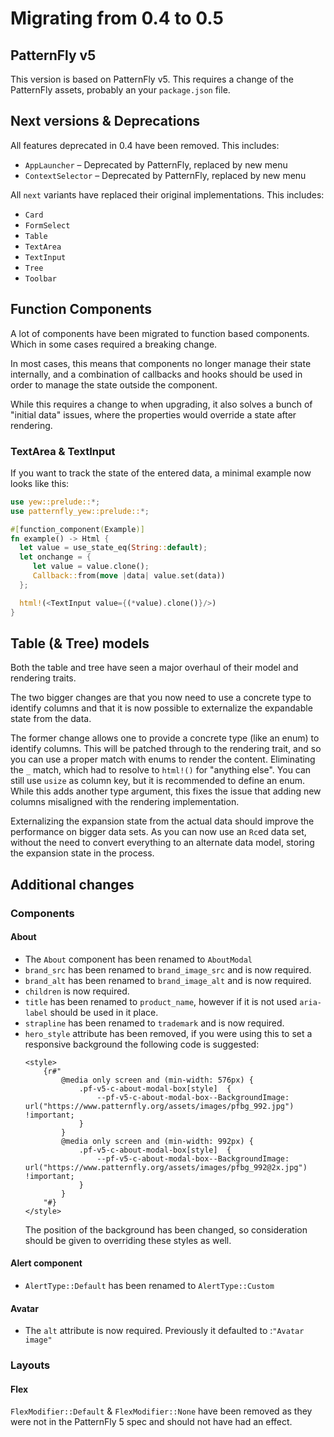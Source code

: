 # Migrating from 0.4 to 0.5

## PatternFly v5

This version is based on PatternFly v5. This requires a change of the PatternFly assets, probably an your `package.json`
file.

## Next versions & Deprecations

All features deprecated in 0.4 have been removed. This includes:

* `AppLauncher` – Deprecated by PatternFly, replaced by new menu
* `ContextSelector` – Deprecated by PatternFly, replaced by new menu

All `next` variants have replaced their original implementations.  This includes:

* `Card`
* `FormSelect`
* `Table`
* `TextArea`
* `TextInput`
* `Tree`
* `Toolbar`

## Function Components

A lot of components have been migrated to function based components. Which in some cases required a breaking change.

In most cases, this means that components no longer manage their state internally, and a combination of callbacks
and hooks should be used in order to manage the state outside the component.

While this requires a change to when upgrading, it also solves a bunch of "initial data" issues, where the properties
would override a state after rendering.

### TextArea & TextInput

If you want to track the state of the entered data, a minimal example now looks like this:

```rust
use yew::prelude::*;
use patternfly_yew::prelude::*;

#[function_component(Example)]
fn example() -> Html {
  let value = use_state_eq(String::default);
  let onchange = {
     let value = value.clone();
     Callback::from(move |data| value.set(data))
  };

  html!(<TextInput value={(*value).clone()}/>)
}
```

## Table (& Tree) models

Both the table and tree have seen a major overhaul of their model and rendering traits.

The two bigger changes are that you now need to use a concrete type to identify columns and that it is now possible to
externalize the expandable state from the data.

The former change allows one to provide a concrete type (like an enum) to identify columns. This will be patched through
to the rendering trait, and so you can use a proper match with enums to render the content. Eliminating the `_` match,
which had to resolve to `html!()` for "anything else". You can still use `usize` as column key, but it is recommended
to define an enum. While this adds another type argument, this fixes the issue that adding new columns misaligned with
the rendering implementation.

Externalizing the expansion state from the actual data should improve the performance on bigger data sets. As you can
now use an `Rc`ed data set, without the need to convert everything to an alternate data model, storing the expansion
state in the process.

## Additional changes

### Components

#### About

- The `About` component has been renamed to `AboutModal`
- `brand_src` has been renamed to `brand_image_src` and is now required.
- `brand_alt` has been renamed to `brand_image_alt` and is now required.
- `children` is now required.
- `title` has been renamed to `product_name`, however if it is not used `aria-label` should be used in it place.
- `strapline` has been renamed to `trademark` and is now required.
- `hero_style` attribute has been removed, if you were using this to set a responsive background the following code is suggested:
    ```
    <style>
        {r#"
            @media only screen and (min-width: 576px) {
                .pf-v5-c-about-modal-box[style]  {
                    --pf-v5-c-about-modal-box--BackgroundImage: url("https://www.patternfly.org/assets/images/pfbg_992.jpg") !important;
                }
            }
            @media only screen and (min-width: 992px) {
                .pf-v5-c-about-modal-box[style]  {
                    --pf-v5-c-about-modal-box--BackgroundImage: url("https://www.patternfly.org/assets/images/pfbg_992@2x.jpg") !important;
                }
            }
        "#}
    </style>
  ```
  The position of the background has been changed, so consideration should be given to overriding these styles as well.


#### Alert component

- `AlertType::Default` has been renamed to `AlertType::Custom`

#### Avatar

- The `alt` attribute is now required. Previously it defaulted to :`"Avatar image"`

### Layouts

#### Flex

`FlexModifier::Default` & `FlexModifier::None` have been removed as they were not in the PatternFly 5 spec and should not have had an effect.
